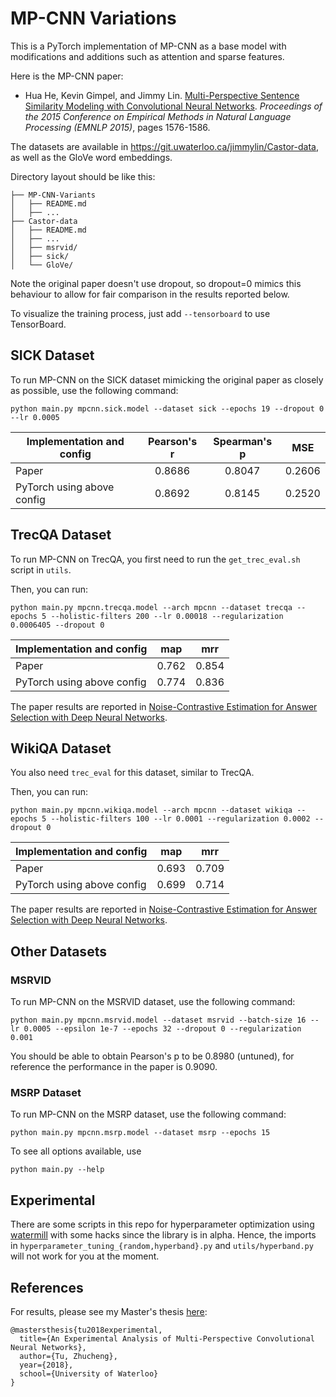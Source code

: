 # MP-CNN Variations

This is a PyTorch implementation of MP-CNN as a base model with modifications and additions such as attention and sparse features.

Here is the MP-CNN paper:

* Hua He, Kevin Gimpel, and Jimmy Lin. [Multi-Perspective Sentence Similarity Modeling with Convolutional Neural Networks](http://aclweb.org/anthology/D/D15/D15-1181.pdf). *Proceedings of the 2015 Conference on Empirical Methods in Natural Language Processing (EMNLP 2015)*, pages 1576-1586.

The datasets are available in https://git.uwaterloo.ca/jimmylin/Castor-data, as well as the GloVe word embeddings.

Directory layout should be like this:
```
├── MP-CNN-Variants
│   ├── README.md
│   ├── ...
├── Castor-data
│   ├── README.md
│   ├── ...
│   ├── msrvid/
│   ├── sick/
│   └── GloVe/
```

Note the original paper doesn't use dropout, so dropout=0 mimics this behaviour to allow for fair comparison in the results reported below.

To visualize the training process, just add `--tensorboard` to use TensorBoard.

## SICK Dataset

To run MP-CNN on the SICK dataset mimicking the original paper as closely as possible, use the following command:

```
python main.py mpcnn.sick.model --dataset sick --epochs 19 --dropout 0 --lr 0.0005
```

| Implementation and config        | Pearson's r    | Spearman's p    | MSE    |
| -------------------------------- |:--------------:|:---------------:|:------:|
| Paper                            | 0.8686         | 0.8047          | 0.2606 |
| PyTorch using above config       | 0.8692         | 0.8145          | 0.2520 |


## TrecQA Dataset

To run MP-CNN on TrecQA, you first need to run the `get_trec_eval.sh` script in `utils`.

Then, you can run:
```
python main.py mpcnn.trecqa.model --arch mpcnn --dataset trecqa --epochs 5 --holistic-filters 200 --lr 0.00018 --regularization 0.0006405 --dropout 0
```

| Implementation and config        | map    | mrr    |
| -------------------------------- |:------:|:------:|
| Paper                            | 0.762  | 0.854  |
| PyTorch using above config       | 0.774  | 0.836  |

The paper results are reported in [Noise-Contrastive Estimation for Answer Selection with Deep Neural Networks](https://dl.acm.org/citation.cfm?id=2983872).

## WikiQA Dataset

You also need `trec_eval` for this dataset, similar to TrecQA.

Then, you can run:
```
python main.py mpcnn.wikiqa.model --arch mpcnn --dataset wikiqa --epochs 5 --holistic-filters 100 --lr 0.0001 --regularization 0.0002 --dropout 0
```
| Implementation and config        | map    | mrr    |
| -------------------------------- |:------:|:------:|
| Paper                            | 0.693  | 0.709  |
| PyTorch using above config       | 0.699  | 0.714  |

The paper results are reported in [Noise-Contrastive Estimation for Answer Selection with Deep Neural Networks](https://dl.acm.org/citation.cfm?id=2983872).

## Other Datasets

### MSRVID

To run MP-CNN on the MSRVID dataset, use the following command:
```
python main.py mpcnn.msrvid.model --dataset msrvid --batch-size 16 --lr 0.0005 --epsilon 1e-7 --epochs 32 --dropout 0 --regularization 0.001
```

You should be able to obtain Pearson's p to be 0.8980 (untuned), for reference the performance in the paper is 0.9090.

### MSRP Dataset

To run MP-CNN on the MSRP dataset, use the following command:

```
python main.py mpcnn.msrp.model --dataset msrp --epochs 15
```

To see all options available, use
```
python main.py --help
```

## Experimental

There are some scripts in this repo for hyperparameter optimization using [watermill](https://github.com/tuzhucheng/watermill) with some hacks since the library is in alpha. Hence, the imports in `hyperparameter_tuning_{random,hyperband}.py` and `utils/hyperband.py` will not work for you at the moment.

## References

For results, please see my Master's thesis [here](https://uwspace.uwaterloo.ca/handle/10012/13297):

```
@mastersthesis{tu2018experimental,
  title={An Experimental Analysis of Multi-Perspective Convolutional Neural Networks},
  author={Tu, Zhucheng},
  year={2018},
  school={University of Waterloo}
}
```
